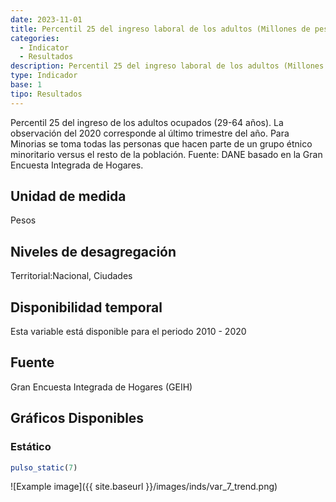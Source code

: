 ```yaml
---
date: 2023-11-01
title: Percentil 25 del ingreso laboral de los adultos (Millones de pesos)( ciudad )
categories:
  - Indicator
  - Resultados
description: Percentil 25 del ingreso laboral de los adultos (Millones de pesos)
type: Indicador
base: 1
tipo: Resultados
--- 
```


Percentil 25 del ingreso de los adultos ocupados (29-64 años). La observación del 2020 corresponde al último trimestre del año. Para Minorias se toma todas las personas que hacen parte de un grupo étnico minoritario versus el resto de la población.
Fuente: DANE basado en la Gran Encuesta Integrada de Hogares.

## Unidad de medida
Pesos

## Niveles de desagregación
Territorial:Nacional, Ciudades

## Disponibilidad temporal
Esta variable está disponible para el periodo 2010 - 2020

## Fuente
Gran Encuesta Integrada de Hogares (GEIH)

## Gráficos Disponibles

### Estático

``` R
pulso_static(7)
```

![Example image]({{ site.baseurl }}/images/inds/var_7_trend.png)